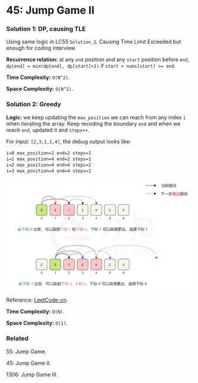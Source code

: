 # 45: Jump Game II

### Solution 1: DP, causing TLE
Using same logic in LC55 `Solution_2`. Causing Time Limit Exceeded but enough for coding interview.

**Recurrence relation:** at any `end` position and any `start` position before `end`, `dp[end] = min(dp[end], dp[start]+1)` if `start + nums[start] >= end`.

**Time Complexity:** `O(N^2)`.

**Space Complexity:** `O(N^2)`.

### Solution 2: Greedy
**Logic:** we keep updating the `max_position` we can reach from any index `i` when iterating the array. Keep recoding the boundary `end` and when we reach `end`, updated it and `steps++`.

For input: `[2,3,1,1,4]`, the debug output looks like:
```
i=0 max_position=2 end=2 steps=1
i=1 max_position=4 end=2 steps=1
i=2 max_position=4 end=4 steps=2
i=3 max_position=4 end=4 steps=2
```

![chart](LC45.png)

Reference: [LeetCode-cn](https://leetcode-cn.com/problems/jump-game-ii/solution/tiao-yue-you-xi-ii-by-leetcode-solution/).

**Time Complexity:** `O(N)`.

**Space Complexity:** `O(1)`.

### Related
55: Jump Game.

45: Jump Game II.

1306: Jump Game III.